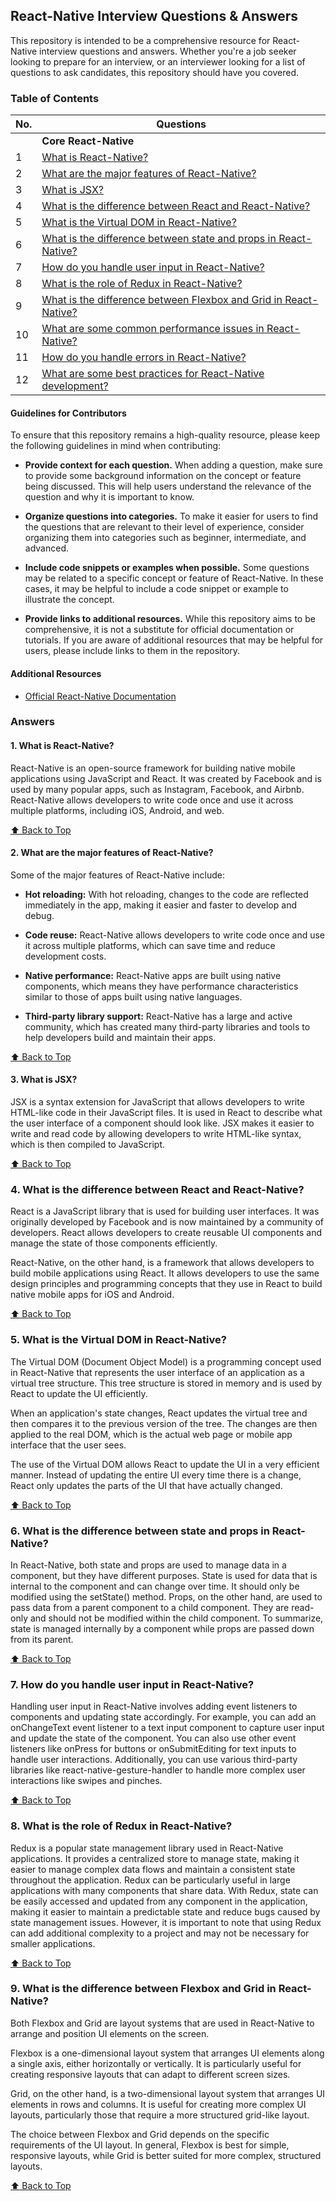 ## React-Native Interview Questions & Answers

This repository is intended to be a comprehensive resource for React-Native interview questions and answers. Whether you're a job seeker looking to prepare for an interview, or an interviewer looking for a list of questions to ask candidates, this repository should have you covered.

### Table of Contents
| No. | Questions                                                                                                                                                                                                                        |
| --- | -------------------------------------------------------------------------------------------------------------------------------------------------------------------------------------------------------------------------------- |
|     | **Core React-Native**                                                                                                                                                                                                                   |
| 1   | [What is React-Native?](#1-what-is-react-native)                                                                                                                                                                                                 |
| 2   | [What are the major features of React-Native?](#2-what-are-the-major-features-of-react-native)                                                                                                                                                   |
| 3   | [What is JSX?](#3-what-is-jsx)                                                                                                                                                                                                              |
| 4   | [What is the difference between React and React-Native?](#4-what-is-the-difference-between-react-and-react-native)                                                                                                                       |
| 5   | [What is the Virtual DOM in React-Native?](#5-what-is-the-virtual-dom-in-react-native)                                                                                                                                                      |
| 6   | [What is the difference between state and props in React-Native?](#6-what-is-the-difference-between-state-and-props-in-react-native)                                                                                                     |
| 7   | [How do you handle user input in React-Native?](#7-how-do-you-handle-user-input-in-react-native)                                                                                                                                         |
| 8   | [What is the role of Redux in React-Native?](#8-what-is-the-role-of-redux-in-react-native)                                                                                                                                                  |
| 9   | [What is the difference between Flexbox and Grid in React-Native?](#9-what-is-the-difference-between-flexbox-and-grid-in-react-native)                                                                                                     |
| 10  | [What are some common performance issues in React-Native?](#10-what-are-some-common-performance-issues-in-react-native)                                                                                                                |
| 11  | [How do you handle errors in React-Native?](#11-how-do-you-handle-errors-in-react-native)                                                                                                                                                  |
| 12  | [What are some best practices for React-Native development?](#12-what-are-some-best-practices-for-react-native-development)                                                                                                             |


#### Guidelines for Contributors

To ensure that this repository remains a high-quality resource, please keep the following guidelines in mind when contributing:

- **Provide context for each question.** When adding a question, make sure to provide some background information on the concept or feature being discussed. This will help users understand the relevance of the question and why it is important to know.

- **Organize questions into categories.** To make it easier for users to find the questions that are relevant to their level of experience, consider organizing them into categories such as beginner, intermediate, and advanced.

- **Include code snippets or examples when possible.** Some questions may be related to a specific concept or feature of React-Native. In these cases, it may be helpful to include a code snippet or example to illustrate the concept.

- **Provide links to additional resources.** While this repository aims to be comprehensive, it is not a substitute for official documentation or tutorials. If you are aware of additional resources that may be helpful for users, please include links to them in the repository.

#### Additional Resources

- [Official React-Native Documentation](https://reactnative.dev/docs/getting-started)

###  Answers

#### 1. What is React-Native?

React-Native is an open-source framework for building native mobile applications using JavaScript and React. It was created by Facebook and is used by many popular apps, such as Instagram, Facebook, and Airbnb. React-Native allows developers to write code once and use it across multiple platforms, including iOS, Android, and web.

[⬆ Back to Top](#table-of-contents)

#### 2. What are the major features of React-Native?

Some of the major features of React-Native include:

- **Hot reloading:** With hot reloading, changes to the code are reflected immediately in the app, making it easier and faster to develop and debug.

- **Code reuse:** React-Native allows developers to write code once and use it across multiple platforms, which can save time and reduce development costs.

- **Native performance:** React-Native apps are built using native components, which means they have performance characteristics similar to those of apps built using native languages.

- **Third-party library support:** React-Native has a large and active community, which has created many third-party libraries and tools to help developers build and maintain their apps.

[⬆ Back to Top](#table-of-contents)

#### 3. What is JSX?

JSX is a syntax extension for JavaScript that allows developers to write HTML-like code in their JavaScript files. It is used in React to describe what the user interface of a component should look like. JSX makes it easier to write and read code by allowing developers to write HTML-like syntax, which is then compiled to JavaScript.

[⬆ Back to Top](#table-of-contents)

### 4. What is the difference between React and React-Native?

React is a JavaScript library that is used for building user interfaces. It was originally developed by Facebook and is now maintained by a community of developers. React allows developers to create reusable UI components and manage the state of those components efficiently.

React-Native, on the other hand, is a framework that allows developers to build mobile applications using React. It allows developers to use the same design principles and programming concepts that they use in React to build native mobile apps for iOS and Android.

[⬆ Back to Top](#table-of-contents)

### 5. What is the Virtual DOM in React-Native?

The Virtual DOM (Document Object Model) is a programming concept used in React-Native that represents the user interface of an application as a virtual tree structure. This tree structure is stored in memory and is used by React to update the UI efficiently.

When an application's state changes, React updates the virtual tree and then compares it to the previous version of the tree. The changes are then applied to the real DOM, which is the actual web page or mobile app interface that the user sees.

The use of the Virtual DOM allows React to update the UI in a very efficient manner. Instead of updating the entire UI every time there is a change, React only updates the parts of the UI that have actually changed.

[⬆ Back to Top](#table-of-contents)

### 6. What is the difference between state and props in React-Native?

In React-Native, both state and props are used to manage data in a component, but they have different purposes. State is used for data that is internal to the component and can change over time. It should only be modified using the setState() method. Props, on the other hand, are used to pass data from a parent component to a child component. They are read-only and should not be modified within the child component. To summarize, state is managed internally by a component while props are passed down from its parent.

[⬆ Back to Top](#table-of-contents)

### 7. How do you handle user input in React-Native?

Handling user input in React-Native involves adding event listeners to components and updating state accordingly. For example, you can add an onChangeText event listener to a text input component to capture user input and update the state of the component. You can also use other event listeners like onPress for buttons or onSubmitEditing for text inputs to handle user interactions. Additionally, you can use various third-party libraries like react-native-gesture-handler to handle more complex user interactions like swipes and pinches.

[⬆ Back to Top](#table-of-contents)

### 8. What is the role of Redux in React-Native?
Redux is a popular state management library used in React-Native applications. It provides a centralized store to manage state, making it easier to manage complex data flows and maintain a consistent state throughout the application. Redux can be particularly useful in large applications with many components that share data. With Redux, state can be easily accessed and updated from any component in the application, making it easier to maintain a predictable state and reduce bugs caused by state management issues. However, it is important to note that using Redux can add additional complexity to a project and may not be necessary for smaller applications.

[⬆ Back to Top](#table-of-contents)

### 9. What is the difference between Flexbox and Grid in React-Native?

Both Flexbox and Grid are layout systems that are used in React-Native to arrange and position UI elements on the screen.

Flexbox is a one-dimensional layout system that arranges UI elements along a single axis, either horizontally or vertically. It is particularly useful for creating responsive layouts that can adapt to different screen sizes.

Grid, on the other hand, is a two-dimensional layout system that arranges UI elements in rows and columns. It is useful for creating more complex UI layouts, particularly those that require a more structured grid-like layout.

The choice between Flexbox and Grid depends on the specific requirements of the UI layout. In general, Flexbox is best for simple, responsive layouts, while Grid is better suited for more complex, structured layouts.

[⬆ Back to Top](#table-of-contents)

